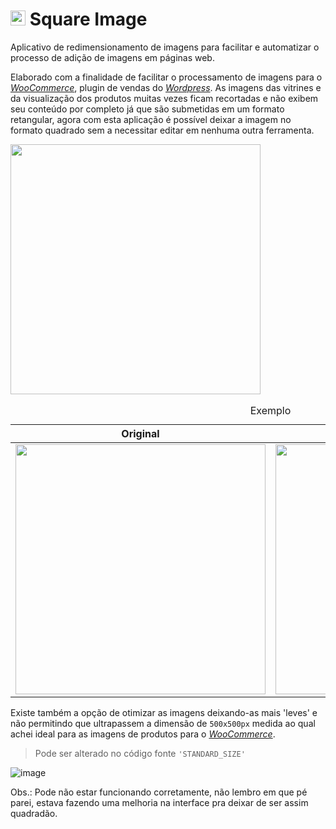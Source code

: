 # <img src="https://user-images.githubusercontent.com/54081383/180842422-e8d0fb52-c2ac-46d5-a056-003eb3f815d2.png" width="24" /> Square Image

Aplicativo de redimensionamento de imagens para facilitar e automatizar o processo de adição de imagens em páginas web.

Elaborado com a finalidade de facilitar o processamento de imagens para o [*WooCommerce*](https://woocommerce.com), plugin de vendas do [*Wordpress*](https://br.wordpress.org). As imagens das vitrines e da visualização dos produtos muitas vezes ficam recortadas e não exibem seu conteúdo por completo já que são submetidas em um formato retangular, agora com esta aplicação é possível deixar a imagem no formato quadrado sem a necessitar editar em nenhuma outra ferramenta.

<img src="https://user-images.githubusercontent.com/54081383/180110232-bb6eb66e-35d5-4d09-9e18-fdcf213063c2.png" style="width: 400px;" />

<table id="verticalalign">
    <caption>Exemplo</caption>
    <thead>
        <tr>
            <th>Original</th>
            <th>'Enquadrado'</th>
        </tr>
    </thead>
    <tbody>
        <tr>
            <td align="left" valign="top"><img src="https://user-images.githubusercontent.com/54081383/180111872-d00ff3a1-091e-4dc3-9e31-0f444047514b.png" style="width: 400px;" /></td>
            <td align="left" valign="top"><img src="https://user-images.githubusercontent.com/54081383/180112079-bf05b667-d588-4d33-bd25-0b3120cb952b.png" style="width: 400px;" /></td>
        </tr>
    </tbody>
</table>
 
Existe também a opção de otimizar as imagens deixando-as mais 'leves' e não permitindo que ultrapassem a dimensão de `500x500px` medida ao qual achei ideal para as imagens de produtos para o [*WooCommerce*](https://woocommerce.com).

> Pode ser alterado no código fonte `'STANDARD_SIZE'`
 
![image](https://user-images.githubusercontent.com/54081383/180110257-cbfacfba-d071-4188-8a3f-5355bd7b503a.png)

Obs.: Pode não estar funcionando corretamente, não lembro em que pé parei, estava fazendo uma melhoria na interface pra deixar de ser assim quadradão.
